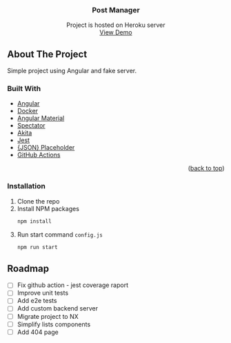 <div id="top"></div>

<!-- PROJECT LOGO -->
<br />
  <h3 align="center">Post Manager</h3>

  <p align="center">
    Project is hosted on Heroku server
    <br />
    <a href="https://posts-manager-prod.herokuapp.com">View Demo</a>
  </p>
</div>


<!-- ABOUT THE PROJECT -->
## About The Project
  
Simple project using Angular and fake server. 

### Built With

* [Angular](https://angular.io/)
* [Docker](https://www.docker.com/)
* [Angular Material](https://material.angular.io/)
* [Spectator](https://ngneat.github.io/spectator/)
* [Akita](https://datorama.github.io/akita/)
* [Jest](https://jestjs.io/)
* [{JSON} Placeholder](https://jsonplaceholder.typicode.com/)
* [GitHub Actions](https://github.com/features/actions)

<p align="right">(<a href="#top">back to top</a>)</p>

<!-- GETTING STARTED -->

### Installation

1. Clone the repo
2. Install NPM packages
   ```sh
   npm install
   ```
3. Run start command `config.js`
   ```sh
   npm run start
   ```
<!-- ROADMAP -->
## Roadmap

- [ ] Fix github action - jest coverage raport
- [ ] Improve unit tests
- [ ] Add e2e tests
- [ ] Add custom backend server
- [ ] Migrate project to NX
- [ ] Simplify lists components
- [ ] Add 404 page
